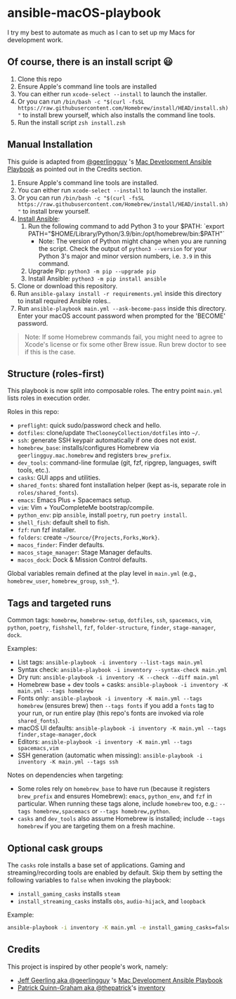 # ansible-macOS-playbook

I try my best to automate as much as I can to set up my Macs for development work.

## Of course, there is an install script 😃️️

1. Clone this repo
2. Ensure Apple's command line tools are installed
  1. You can either run `xcode-select --install` to launch the installer.
  2. Or you can run `/bin/bash -c "$(curl -fsSL https://raw.githubusercontent.com/Homebrew/install/HEAD/install.sh)"` to install brew yourself, which also installs the command line tools.
3. Run the install script `zsh install.zsh`

## Manual Installation

This guide is adapted from [@geerlingguy](https://github.com/geerlingguy) 's [Mac Development Ansible Playbook](https://github.com/geerlingguy/mac-dev-playbook) as pointed out in the Credits section.

1. Ensure Apple's command line tools are installed.
  1. You can either run `xcode-select --install` to launch the installer.
  2. Or you can run `/bin/bash -c "$(curl -fsSL https://raw.githubusercontent.com/Homebrew/install/HEAD/install.sh)"` to install brew yourself.
2. [Install Ansible](https://docs.ansible.com/ansible/latest/installation_guide/index.html):
    1. Run the following command to add Python 3 to your $PATH: `export PATH="$HOME/Library/Python/3.9/bin:/opt/homebrew/bin:$PATH"`
        * Note: The version of Python might change when you are running the script. Check the output of `python3 --version` for your Python 3's major and minor version numbers, i.e. `3.9` in this command.
    2. Upgrade Pip: `python3 -m pip --upgrade pip`
    3. Install Ansible: `python3 -m pip install ansible`
3. Clone or download this repository.
4. Run `ansible-galaxy install -r requirements.yml` inside this directory to install required Ansible roles..
5. Run `ansible-playbook main.yml --ask-become-pass` inside this directory. Enter your macOS account password when prompted for the 'BECOME' password.

> Note: If some Homebrew commands fail, you might need to agree to Xcode's license or fix some other Brew issue. Run brew doctor to see if this is the case.

## Structure (roles-first)

This playbook is now split into composable roles. The entry point `main.yml` lists roles in execution order.

Roles in this repo:

- `preflight`: quick sudo/password check and hello.
- `dotfiles`: clone/update `TheClooneyCollection/dotfiles` into `~/`.
- `ssh`: generate SSH keypair automatically if one does not exist.
- `homebrew_base`: installs/configures Homebrew via `geerlingguy.mac.homebrew` and registers `brew_prefix`.
- `dev_tools`: command-line formulae (git, fzf, ripgrep, languages, swift tools, etc.).
- `casks`: GUI apps and utilities.
- `shared_fonts`: shared font installation helper (kept as-is, separate role in `roles/shared_fonts`).
- `emacs`: Emacs Plus + Spacemacs setup.
- `vim`: Vim + YouCompleteMe bootstrap/compile.
- `python_env`: pip `ansible`, install `poetry`, run `poetry install`.
- `shell_fish`: default shell to fish.
- `fzf`: run fzf installer.
- `folders`: create `~/Source/{Projects,Forks,Work}`.
- `macos_finder`: Finder defaults.
- `macos_stage_manager`: Stage Manager defaults.
- `macos_dock`: Dock & Mission Control defaults.

Global variables remain defined at the play level in `main.yml` (e.g., `homebrew_user`, `homebrew_group`, `ssh_*`).

## Tags and targeted runs

Common tags: `homebrew`, `homebrew-setup`, `dotfiles`, `ssh`, `spacemacs`, `vim`, `python`, `poetry`, `fishshell`, `fzf`, `folder-structure`, `finder`, `stage-manager`, `dock`.

Examples:

- List tags: `ansible-playbook -i inventory --list-tags main.yml`
- Syntax check: `ansible-playbook -i inventory --syntax-check main.yml`
- Dry run: `ansible-playbook -i inventory -K --check --diff main.yml`
- Homebrew base + dev tools + casks: `ansible-playbook -i inventory -K main.yml --tags homebrew`
- Fonts only: `ansible-playbook -i inventory -K main.yml --tags homebrew` (ensures brew) then `--tags fonts` if you add a `fonts` tag to your run, or run entire play (this repo's fonts are invoked via role `shared_fonts`).
- macOS UI defaults: `ansible-playbook -i inventory -K main.yml --tags finder,stage-manager,dock`
- Editors: `ansible-playbook -i inventory -K main.yml --tags spacemacs,vim`
- SSH generation (automatic when missing): `ansible-playbook -i inventory -K main.yml --tags ssh`

Notes on dependencies when targeting:

- Some roles rely on `homebrew_base` to have run (because it registers `brew_prefix` and ensures Homebrew): `emacs`, `python_env`, and `fzf` in particular. When running these tags alone, include `homebrew` too, e.g.: `--tags homebrew,spacemacs` or `--tags homebrew,python`.
- `casks` and `dev_tools` also assume Homebrew is installed; include `--tags homebrew` if you are targeting them on a fresh machine.
 
## Optional cask groups

The `casks` role installs a base set of applications. Gaming and streaming/recording tools are enabled by default.
Skip them by setting the following variables to `false` when invoking the playbook:

- `install_gaming_casks` installs `steam`
- `install_streaming_casks` installs `obs`, `audio-hijack`, and `loopback`

Example:

```bash
ansible-playbook -i inventory -K main.yml -e install_gaming_casks=false -e install_streaming_casks=false
```

## Credits

This project is inspired by other people's work, namely:

- [Jeff Geerling aka @geerlingguy](https://github.com/geerlingguy) 's [Mac Development Ansible Playbook](https://github.com/geerlingguy/mac-dev-playbook)
- [Patrick Quinn-Graham aka @thepatrick](https://github.com/thepatrick)'s [inventory](https://github.com/thepatrick/inventory)
